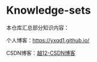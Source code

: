 # Knowledge-sets

本仓库汇总部分知识内容：

个人博客：https://yxqd1.github.io/

CSDN博客：[越12-CSDN博客](https://blog.csdn.net/m0_63054077?spm=1000.2115.3001.5343)
